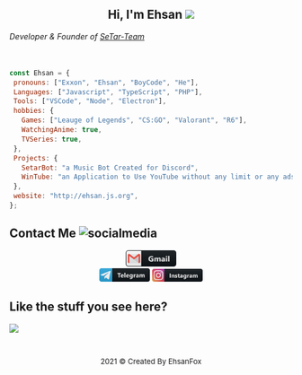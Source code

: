 <div align="center">
<h2>Hi, I'm Ehsan
<img src="https://emojipedia-us.s3.dualstack.us-west-1.amazonaws.com/thumbs/160/apple/76/waving-hand-sign_emoji-modifier-fitzpatrick-type-1-2_1f44b-1f3fb_1f3fb.png" width="30">
</h2>
</div>
<em>Developer & Founder of <a href="http://3tarbot.ir/">SeTar-Team</a></em>

</br>
</br>
</br>  

 ```javascript
const Ehsan = {
  pronouns: ["Exxon", "Ehsan", "BoyCode", "He"],
  Languages: ["Javascript", "TypeScript", "PHP"],
  Tools: ["VSCode", "Node", "Electron"],
  hobbies: {
    Games: ["Leauge of Legends", "CS:GO", "Valorant", "R6"],
    WatchingAnime: true,
    TVSeries: true,
  },
  Projects: {
    SetarBot: "a Music Bot Created for Discord",
    WinTube: "an Application to Use YouTube without any limit or any ads!",
  },
  website: "http://ehsan.js.org",
};
```

<h2>Contact Me <img width="50" height="28" src="https://media.giphy.com/media/WUlplcMpOCEmTGBtBW/giphy.gif" alt="socialmedia"></h2>

<div align="center">
<a href="mailto:ehsan8184@gmail.com"><img src="https://raw.githubusercontent.com/MikeCodesDotNET/ColoredBadges/master/svg/social/gmail.svg" alt="gmail" width="90"></a><br>
<a href="http://t.me/BoyCode"><img src="https://raw.githubusercontent.com/MikeCodesDotNET/ColoredBadges/master/svg/social/telegram.svg" alt="telegram" width="90"></a>
<a href="http://instagram.com/boycode1"><img src="https://raw.githubusercontent.com/MikeCodesDotNET/ColoredBadges/master/svg/social/instagram.svg" alt="instagram" width="90"></a>
</div>

<h2>Like the stuff you see here?</h2>

<a href="https://www.buymeacoffee.com/BoyCode"><img src="https://img.buymeacoffee.com/button-api/?text=Buy me a coffee&emoji=☕&slug=BoyCode&button_colour=40DCA5&font_colour=ffffff&font_family=Cookie&outline_colour=000000&coffee_colour=FFDD00"></a>

#
<div align="center"><font size="2px;">2021 © Created By EhsanFox</font></div>
